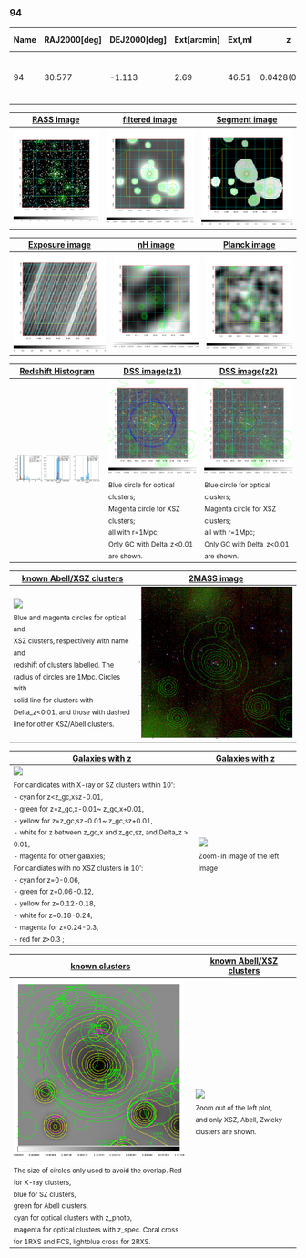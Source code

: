 <div STYLE="page-break-after: always;"></div>

### 94

|Name|RAJ2000[deg]|DEJ2000[deg] |Ext[arcmin]| Ext,ml | z | z_src| C|GC(XSZ,Delta_z<0.01)| GC(OPT,Delta_z<0.01)|GC| R_sig[arcmin] | R500[arcmin] | R500[Mpc]| CRsig[c/s] | CR500[c/s] |L500[1E44 erg/s]|F500[1E-12 erg/s/cm^2]| M500[1E14 Msun]|Tx[keV]|Cnt_sig|Beta|Rc[arcmin]|Comment|Alias|
|---|---|---|---|---|---|------|---|--------|---------|----------|---|---|---|---|---|---|---|---|---|---|---|---|---|---|
|94| 30.577| -1.113| 2.69| 46.51| 0.0428(0.005)| z1, z_xsz| B| MCXC| A, N, W| A, C, F20, MCXC, N, SPI, W| 13.675| 12.547| 0.635| 0.203(0.036)| 0.201(0.036)| 0.148(0.018)| 3.458(0.424)| 0.76(0.05)| 1.83(0.07)| 87.1| 0.737(-0.133+0.159)| 4.238(-1.242+1.215)| -| k337|

|[RASS image](../image/94/94_img.pdf)|[filtered image](../image/94/94_fil.pdf)|[Segment image](../image/94/94_seg.pdf)|
|-------------------|--------------------|-------------------|
| <img src="../image/94/94_img.png" width="300">  | <img src="../image/94/94_fil.png" width="300">   | <img src="../image/94/94_seg.png" width="300">  |

|[Exposure image](../image/94/94_mex.pdf)| [nH image](../image/94/94_nh.pdf)| [Planck image](../image/94/94_p.pdf)|
|-------------------|--------------------|-------------------|
|<img src="../image/94/94_mex.png" width="300">   | <img src="../image/94/94_nh.png" width="300">    | <img src="../image/94/94_p.png" width="300"> |

|[Redshift Histogram](../image/94/94_zg.pdf) | [DSS image(z1)](../image/94/94_dss_z1.pdf)      |  [DSS image(z2)](../image/94/94_dss_z2.pdf)    |
|-------------------|--------------------|-------------------|
|<img src="../image/94/94_zg.png" width="300"> |<img src="../image/94/94_dss_z1.png" width="300"> <sub><br>Blue circle for optical clusters; <br>Magenta circle for XSZ clusters; <br>all with r=1Mpc; <br>Only GC with Delta_z<0.01 are shown. </sub>| <img src="../image/94/94_dss_z2.png" width="300"><sub><br>Blue circle for optical clusters; <br>Magenta circle for XSZ clusters; <br>all with r=1Mpc; <br>Only GC with Delta_z<0.01 are shown. </sub> |

|[known Abell/XSZ clusters](../image/94/94_m.pdf) | [2MASS image](../image/94/94_2mass.pdf)      |
|-------------------|-------------------|
|<img src=../image/94/94_m.png width="300"> <br><sub>Blue and magenta circles for optical and <br>XSZ clusters, respectively with name and <br>redshift of clusters labelled. The <br>radius of circles are 1Mpc. Circles with <br>solid line for clusters with <br>Delta_z<0.01, and those with dashed <br>line for other XSZ/Abell clusters.        </sub>|<img src="../image/94/94_2mass.png" width="300">  |

|[Galaxies with z](../image/94/94_opt_ned.pdf) |[Galaxies with z](../image/94/94_opt_ned_zoom.pdf) |
|-------------------|-------------------|
| <img src=../image/94/94_opt_ned.png width="300"> <br><sub> For candidates with X-ray or SZ clusters within 10': <br> - cyan for z<z_gc,xsz-0.01, <br> - green for z=z_gc,x-0.01~ z_gc,x+0.01, <br> - yellow for z=z_gc,sz-0.01~ z_gc,sz+0.01, <br> - white for z between z_gc,x and z_gc,sz, and Delta_z > 0.01, <br> - magenta for other galaxies; <br>For candiates with no XSZ clusters in 10': <br> - cyan for z=0-0.06, <br> - green for z=0.06-0.12, <br> - yellow for z=0.12-0.18, <br> - white for z=0.18-0.24, <br> - magenta for z=0.24-0.3, <br> - red for z>0.3 ;  </sub>|<img src=../image/94/94_opt_ned_zoom.png width="300">  <br><sub> Zoom-in image of the left image</sub>|

|[known clusters](../image/94/94_gc.pdf) |[known Abell/XSZ clusters](../image/94/94_gc_large.pdf) |
|-------------------|-------------------|
| <img src=../image/94/94_gc.png width="300"> <br><sub> The size of circles only used to avoid the overlap. Red for X-ray clusters, <br> blue for SZ clusters, <br> green for Abell clusters, <br> cyan for optical clusters with z_photo, <br> magenta for optical clusters with z_spec. Coral cross for 1RXS and FCS, lightblue cross for 2RXS. </sub>|<img src=../image/94/94_gc_large.png width="300"> <br><sub> Zoom out of the left plot, <br> and only XSZ, Abell, Zwicky clusters are shown. </sub> |



